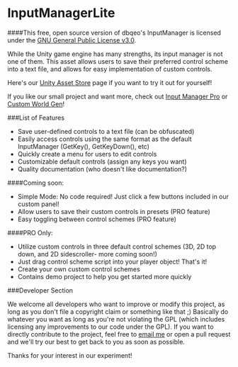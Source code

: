 # InputManagerLite

####This free, open source version of dbqeo's InputManager is licensed under the [GNU General Public License v3.0](https://www.gnu.org/licenses/gpl-3.0.en.html). 

While the Unity game engine has many strengths, its input manager is not one of them.
This asset allows users to save their preferred control scheme into a text file, and allows for easy implementation of custom controls.

Here's our [Unity Asset Store]() page if you want to try it out for yourself! 

If you like our small project and want more, check out [Input Manager Pro]() or [Custom World Gen]()!

###List of Features
 - Save user-defined controls to a text file (can be obfuscated)
 - Easily access controls using the same format as the default InputManager (GetKey(), GetKeyDown(), etc)
 - Quickly create a menu for users to edit controls 
 - Customizable default controls (assign any keys you want)
 - Quality documentation (who doesn't like documentation?)

####Coming soon:
 - Simple Mode: No code required! Just click a few buttons included in our custom panel!
 - Allow users to save their custom controls in presets (PRO feature)
 - Easy toggling between control schemes (PRO feature)

####PRO Only:
 - Utilize custom controls in three default control schemes (3D, 2D top down, and 2D sidescroller- more coming soon!)
 - Just drag control scheme script into your player object! That's it!
 - Create your own custom control schemes
 - Contains demo project to help you get started more quickly


###Developer Section

We welcome all developers who want to improve or modify this project, as long as you don't file a copyright claim or something like that ;) 
Basically do whatever you want as long as you're not violating the GPL (which includes licensing any improvements to our code under the GPL).
If you want to directly contribute to the project, feel free to [email me](mailto:contact@fewdpew.me) or open a pull request and we'll try our best to get back to you as soon as possible.

Thanks for your interest in our experiment!